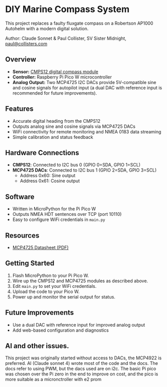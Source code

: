 
# DIY Marine Compass System

This project replaces a faulty fluxgate compass on a Robertson AP1000 Autohelm with a modern digital solution.

Author: Claude Sonnet & Paul Collister, SV Sister Midnight, paul@collisters.com
## Overview

- **Sensor:** [CMPS12 digital compass module](https://www.robot-electronics.co.uk/cmps12.html)
- **Controller:** Raspberry Pi Pico W microcontroller
- **Analog Output:** Two MCP4725 I2C DACs provide 5V-compatible sine and cosine signals for autopilot input (a dual DAC with reference input is recommended for future improvements).

## Features

- Accurate digital heading from the CMPS12
- Outputs analog sine and cosine signals via MCP4725 DACs
- WiFi connectivity for remote monitoring and NMEA 0183 data streaming
- Simple calibration and status feedback

## Hardware Connections

- **CMPS12**: Connected to I2C bus 0 (GPIO 0=SDA, GPIO 1=SCL)
- **MCP4725 DACs**: Connected to I2C bus 1 (GPIO 2=SDA, GPIO 3=SCL)
	- Address 0x60: Sine output
	- Address 0x61: Cosine output

## Software

- Written in MicroPython for the Pi Pico W
- Outputs NMEA HDT sentences over TCP (port 10110)
- Easy to configure WiFi credentials in `main.py`

## Resources

- [MCP4725 Datasheet (PDF)](https://cdn.sparkfun.com/datasheets/BreakoutBoards/MCP4725_2009.pdf)

## Getting Started

1. Flash MicroPython to your Pi Pico W.
2. Wire up the CMPS12 and MCP4725 modules as described above.
3. Edit `main.py` to set your WiFi credentials.
4. Upload the code to your Pico W.
5. Power up and monitor the serial output for status.

## Future Improvements

- Use a dual DAC with reference input for improved analog output
- Add web-based configuration and diagnostics


## AI and other issues.
This project was originally started without access to DACs, the MCP4922 is preferred. 
AI (Claude sonnet 4) wrote most of the code and the docs.
The docs refer to using PWM,  but the dacs used are on i2c. The basic Pi pico was chosen over the Pi zero in the end to improve on cost, and the pico is more suitable as a micronctroller with e2 prom
